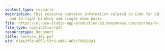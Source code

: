 ```yaml
---
content_type: resource
description: This resource contains information related to LCAo for 1d crystals, 2d
  and 3d tight binding and single atom basis.
file: https://ol-ocw-studio-app-production.s3.amazonaws.com/courses/6-730-physics-for-solid-state-applications-spring-2003/614e2f5b455853c9e4b2465c795888a3_lecture_14c.pdf
file_type: application/pdf
resourcetype: Document
title: lecture_14c.pdf
uid: 614e2f5b-4558-53c9-e4b2-465c795888a3
---
```

